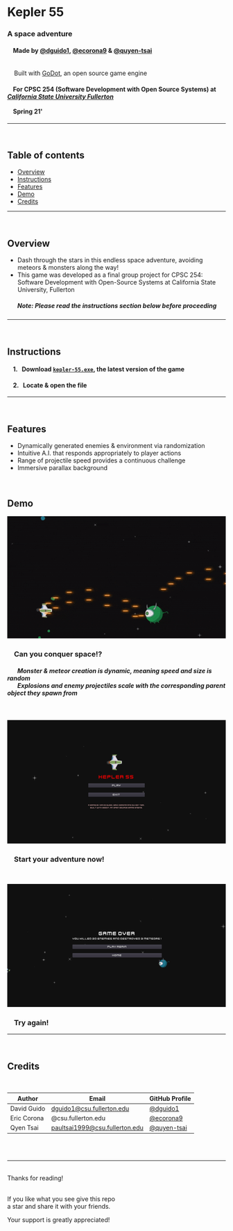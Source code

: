# Kepler 55
  
### A space adventure
#### &nbsp;&nbsp;&nbsp;&nbsp;Made by [@dguido1](https://github.com/dguido1), [@ecorona9](https://github.com/ecorona9) & [@quyen-tsai](https://github.com/quyen-tsai)
<br/>&nbsp;&nbsp;&nbsp;&nbsp;Built with [GoDot](https://godotengine.org), an open source game engine
#### &nbsp;&nbsp;&nbsp;&nbsp;For CPSC 254 (Software Development with Open Source Systems) at [***California State University Fullerton***](http://www.fullerton.edu/)<br><br>&nbsp;&nbsp;&nbsp;&nbsp;Spring 21'

---
<br>

## Table of contents
* [Overview](#overview)  
* [Instructions](#instructions)
* [Features](#features)
* [Demo](#demo)
* [Credits](#credits)
***
<br>

## Overview
* Dash through the stars in this endless space adventure, avoiding meteors & monsters along the way!
* This game was developed as a final group project for CPSC 254: Software Development with Open-Source Systems at California State University, Fullerton

##### &nbsp;&nbsp;&nbsp;&nbsp;&nbsp;&nbsp; Note: Please read the instructions section below before proceeding

---

<br>

## Instructions 

#### &nbsp;&nbsp;&nbsp; 1. &nbsp; Download [`kepler-55.exe`](https://github.com/dguido1/kepler-55/blob/main/kepler-55/Exports/kepler-55.exe), the latest version of the game
#### &nbsp;&nbsp;&nbsp; 2. &nbsp; Locate & open the file


---

<br>


## Features

* Dynamically generated enemies & environment via randomization
* Intuitive A.I. that responds appropriately to player actions
* Range of projectile speed provides a continuous challenge
* Immersive parallax background


<br>


## Demo

![ezgif com-optimize](https://github.com/dguido1/kepler-55/blob/main/kepler-55/demos/kepler-55-demo.gif)
### &nbsp;&nbsp;&nbsp; Can you conquer space!?
##### &nbsp;&nbsp;&nbsp;&nbsp;&nbsp;&nbsp; Monster & meteor creation is dynamic, meaning speed and size is random<br> &nbsp;&nbsp;&nbsp;&nbsp;&nbsp;&nbsp; Explosions and enemy projectiles scale with the corresponding parent object they spawn from

<br>

![ezgif com-optimize](https://github.com/dguido1/kepler-55/blob/main/kepler-55/demos/menu.png)
### &nbsp;&nbsp;&nbsp; Start your adventure now!

<br>

![ezgif com-optimize](https://github.com/dguido1/kepler-55/blob/main/kepler-55/demos/game_over.png)
### &nbsp;&nbsp;&nbsp; Try again!

---
<br>


## Credits
<br>

| Author | Email | GitHub Profile |
| --------------- | --------------- | --------------- |
| David Guido | dguido1@csu.fullerton.edu | [@dguido1](https://github.com/dguido1) |
| Eric Corona | @csu.fullerton.edu | [@ecorona9](https://github.com/ecorona9) |
| Qyen Tsai | paultsai1999@csu.fullerton.edu | [@quyen-tsai](https://github.com/quyen-tsai) |


<br><br>


***

<br/>
Thanks for reading!<br/><br/>
 
If you like what you see give this repo  
a star and share it with your friends.

Your support is greatly appreciated!<br/><br/>

<br/><br/>


